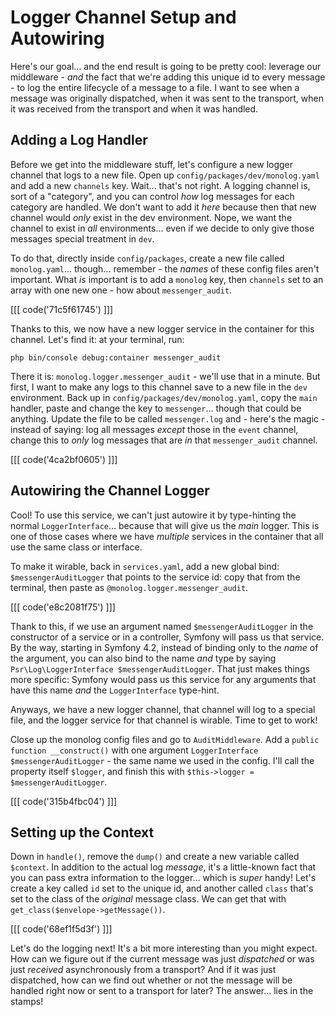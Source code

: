 # Logger Channel Setup and Autowiring

Here's our goal... and the end result is going to be pretty cool: leverage our
middleware - *and* the fact that we're adding this unique id to every message - to
log the entire lifecycle of a message to a file. I want to see when a message
was originally dispatched, when it was sent to the transport, when it was received
from the transport and when it was handled.

## Adding a Log Handler

Before we get into the middleware stuff, let's configure a new logger channel
that logs to a new file. Open up `config/packages/dev/monolog.yaml` and add a
new `channels` key. Wait... that's not right. A logging channel is, sort of a
"category", and you can control *how* log messages for each category are handled.
We don't want to add it *here* because then that new channel would *only* exist
in the dev environment. Nope, we want the channel to exist in *all* environments...
even if we decide to only give those messages special treatment in `dev`.

To do that, directly inside `config/packages`, create a new file called
`monolog.yaml`... though... remember - the *names* of these config files aren't
important. What *is* important is to add a `monolog` key, then `channels` set to
an array with one new one - how about `messenger_audit`.

[[[ code('71c5f61745') ]]]

Thanks to this, we now have a new logger service in the container for this channel.
Let's find it: at your terminal, run:

```terminal
php bin/console debug:container messenger_audit
```

There it is: `monolog.logger.messenger_audit` - we'll use that in a minute. But
first, I want to make any logs to this channel save to a new file in the
`dev` environment. Back up in `config/packages/dev/monolog.yaml`, copy the
`main` handler, paste and change the key to `messenger`... though that could be
anything. Update the file to be called `messenger.log` and - here's the magic -
instead of saying: log all messages *except* those in the `event` channel, change
this to *only* log messages that are *in* that `messenger_audit` channel.

[[[ code('4ca2bf0605') ]]]

## Autowiring the Channel Logger

Cool! To use this service, we can't just autowire it by type-hinting the normal
`LoggerInterface`... because that will give us the *main* logger. This is one
of those cases where we have *multiple* services in the container that all
use the same class or interface.

To make it wirable, back in `services.yaml`, add a new global bind:
`$messengerAuditLogger` that points to the service id: copy that from the terminal,
then paste as `@monolog.logger.messenger_audit`.

[[[ code('e8c2081f75') ]]]

Thank to this, if we use an argument named `$messengerAuditLogger` in the constructor
of a service or in a controller, Symfony will pass us that service. By the way,
starting in Symfony 4.2, instead of binding only to the *name* of the argument,
you can also bind to the name *and* type by saying
`Psr\Log\LoggerInterface $messengerAuditLogger`. That just makes things more
specific: Symfony would pass us this service for any arguments that have this name
*and* the `LoggerInterface` type-hint.

Anyways, we have a new logger channel, that channel will log to a special file,
and the logger service for that channel is wirable. Time to get to work!

Close up the monolog config files and go to `AuditMiddleware`. Add a
`public function __construct()` with one argument `LoggerInterface $messengerAuditLogger` -
the same name we used in the config. I'll call the property itself `$logger`,
and finish this with `$this->logger = $messengerAuditLogger`.

[[[ code('315b4fbc04') ]]]

## Setting up the Context

Down in `handle()`, remove the `dump()` and create a new variable called `$context`.
In addition to the actual log *message*, it's a little-known fact that you can
pass extra information to the logger... which is *super* handy! Let's create a
key called `id` set to the unique id, and another called `class` that's set to
the class of the *original* message class. We can get that with
`get_class($envelope->getMessage())`.

[[[ code('68ef1f5d3f') ]]]

Let's do the logging next! It's a bit more interesting than you might expect.
How can we figure out if the current message was just *dispatched* or was just
*received* asynchronously from a transport? And if it was just dispatched, how can
we find out whether or not the message will be handled right now or sent to a
transport for later? The answer... lies in the stamps!

